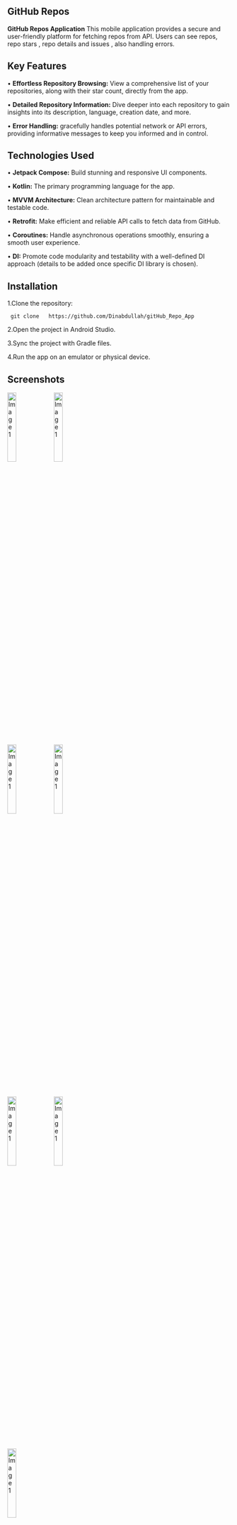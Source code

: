 ## GitHub Repos
**GitHub Repos Application**
This mobile application provides a secure and user-friendly platform for fetching repos from API. Users can see repos, repo stars , repo details and issues , also handling errors.

## Key Features
• **Effortless Repository Browsing:** View a comprehensive list of your repositories, along with their star count, directly from the app.

• **Detailed Repository Information:** Dive deeper into each repository to gain insights into its description, language, creation date, and more.

• **Error Handling:** gracefully handles potential network or API errors, providing informative messages to keep you informed and in control.

## Technologies Used	
• **Jetpack Compose:**  Build stunning and responsive UI components.

• **Kotlin:** The primary programming language for the app.

• **MVVM Architecture:** Clean architecture pattern for maintainable and testable code.

• **Retrofit:** Make efficient and reliable API calls to fetch data from GitHub.

• **Coroutines:**  Handle asynchronous operations smoothly, ensuring a smooth user experience.

• **DI:** Promote code modularity and testability with a well-defined DI approach (details to be added once specific DI library is chosen).

## Installation
1.Clone the repository:

     git clone   https://github.com/Dinabdullah/gitHub_Repo_App

2.Open the project in Android Studio.

3.Sync the project with Gradle files.

4.Run the app on an emulator or physical device.

## Screenshots
<p>
  <img src="https://github.com/user-attachments/assets/bcb3a13a-96dd-4845-a697-324a643a8b92" alt="Image 1" width="20%""/>
  <img src="https://github.com/user-attachments/assets/e13abaa9-bc64-4beb-b984-2ea7138f8374 "alt="Image 1" width="20%""/>
</p>
<p>
  <img src="https://github.com/user-attachments/assets/8d7f7db2-a9c6-46ba-b16b-f9fa49f1cbdb" alt="Image 1" width="20%""/>
  <img src="https://github.com/user-attachments/assets/5323dea4-2701-45ed-832d-3bcb0790cb34"alt="Image 1" width="20%""/>
</p>
<p>
  <img src="https://github.com/user-attachments/assets/857e97dc-ce50-4b03-86b3-a161c32a9313" alt="Image 1" width="20%""/>
  <img src="https://github.com/user-attachments/assets/5997df85-d362-4765-98e9-a27d65403134"alt="Image 1" width="20%""/>
</p>
<p>
  <img src="https://github.com/user-attachments/assets/0ae7ea9e-223f-4a03-aee0-6bb41e12761a" alt="Image 1" width="20%""/>
</p>




